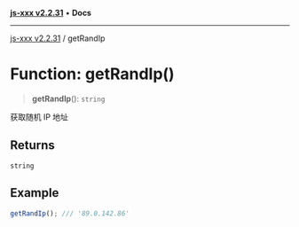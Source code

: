 [**js-xxx v2.2.31**](../README.md) • **Docs**

***

[js-xxx v2.2.31](../README.md) / getRandIp

# Function: getRandIp()

> **getRandIp**(): `string`

获取随机 IP 地址

## Returns

`string`

## Example

```ts
getRandIp(); /// '89.0.142.86'
```
